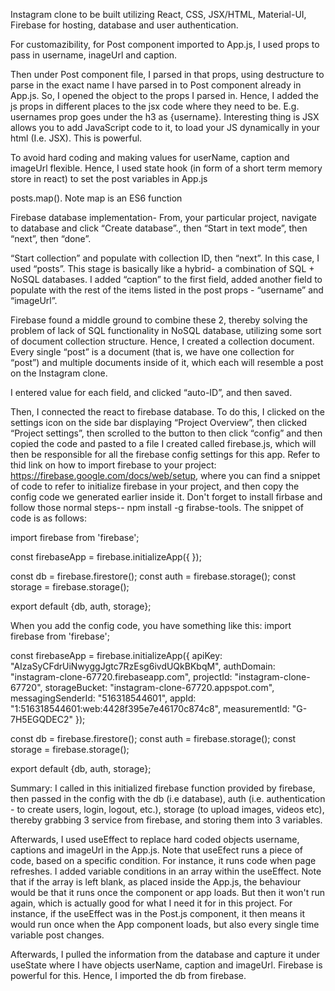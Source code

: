 Instagram clone to be built utilizing React, CSS, JSX/HTML, Material-UI, Firebase for hosting, database and user authentication.

For customazibility, for Post component imported to App.js, I used props to pass in username, inageUrl and caption.

Then under Post component file, I parsed in that props, using destructure to parse in the exact name I have parsed in to Post component already in App.js. So, I opened the object to the props I parsed in. Hence, I added the js props in different places to the jsx code where they need to be. E.g. usernames prop goes under the h3 as {username}. Interesting thing is JSX allows you to add JavaScript code to it, to load your JS dynamically in your html (I.e. JSX). This is powerful.

To avoid hard coding and making values for userName, caption and imageUrl flexible. Hence, I used state hook (in form of a short term memory store in react) to set the post variables in App.js

posts.map(). Note map is an ES6 function

Firebase database implementation- From, your particular project, navigate to database and click “Create database”., then “Start in text mode”, then “next”, then “done”.

“Start collection” and populate with collection ID, then “next”. In this case, I used “posts”. This stage is basically like a hybrid- a combination of SQL + NoSQL databases. I added “caption” to the first field, added another field to populate with the rest of the items listed in the post props - “username” and “imageUrl”.

Firebase found a middle ground to combine these 2,  thereby solving the problem of lack of SQL functionality in NoSQL database, utilizing some sort of document collection structure. Hence, I created a collection document. Every single “post” is a document (that is, we have one collection for “post”) and multiple documents inside of it, which each will resemble a post on the Instagram clone.

I entered value for each field, and clicked “auto-ID”, and then saved.

Then, I connected the react to firebase database. To do this, I clicked on the settings icon on the side bar displaying “Project Overview”, then clicked “Project settings”, then scrolled to the button to then click “config” and then copied the code and pasted to a file I created called firebase.js, which will then be responsible for all the firebase config settings for this app. Refer to thid link on how to import firebase to your project: https://firebase.google.com/docs/web/setup, where you can find a snippet of code to refer to initialize firebase in your project, and then copy the config code we generated earlier inside it. Don't forget to install firbase and follow those normal steps-- npm install -g firabse-tools. The snippet of code is as follows:

import firebase from 'firebase';

const firebaseApp = firebase.initializeApp({
});
  
const db = firebase.firestore();
const auth = firebase.storage();
const storage = firebase.storage();
  

export default {db, auth, storage};

When you add the config code, you have something like this:
import firebase from 'firebase';

const firebaseApp = firebase.initializeApp({
  apiKey: "AIzaSyCFdrUiNwyggJgtc7RzEsg6ivdUQkBKbqM",
  authDomain: "instagram-clone-67720.firebaseapp.com",
  projectId: "instagram-clone-67720",
  storageBucket: "instagram-clone-67720.appspot.com",
  messagingSenderId: "516318544601",
  appId: "1:516318544601:web:4428f395e7e46170c874c8",
  measurementId: "G-7H5EGQDEC2"
});
  
const db = firebase.firestore();
const auth = firebase.storage();
const storage = firebase.storage();
  

export default {db, auth, storage};

Summary: I called in this initialized firebase function provided by firebase, then passed in the config with the db (i.e database), auth (i.e. authentication - to create users, login, logout, etc.), storage (to upload images, videos etc), thereby grabbing 3 service from firebase, and storing them into 3 variables.

Afterwards, I used useEffect to replace hard coded objects username, captions and imageUrl in the App.js. Note that useEfect runs a piece of code, based on a specific condition. For instance, it runs code when page refreshes. I added variable conditions in an array within the useEffect. Note that if the array is left blank, as placed inside the App.js, the behaviour would be that it runs once the component or app loads. But then it won't run again, which is actually good for what I need it for in this project. For instance, if the useEffect was in the Post.js component, it then means it would run once when the App component loads, but also every single time variable post changes.

Afterwards, I pulled the information from the database and capture it under useState where I have objects userName, caption and imageUrl. Firebase is powerful for this. Hence, I imported the db from firebase.